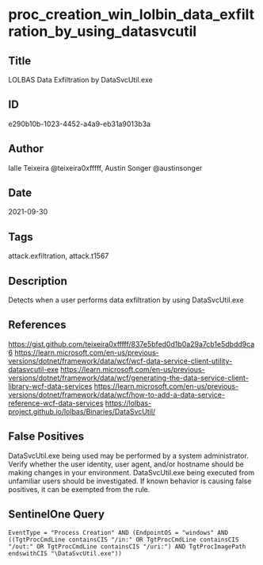 # proc_creation_win_lolbin_data_exfiltration_by_using_datasvcutil

## Title
LOLBAS Data Exfiltration by DataSvcUtil.exe

## ID
e290b10b-1023-4452-a4a9-eb31a9013b3a

## Author
Ialle Teixeira @teixeira0xfffff, Austin Songer @austinsonger

## Date
2021-09-30

## Tags
attack.exfiltration, attack.t1567

## Description
Detects when a user performs data exfiltration by using DataSvcUtil.exe

## References
https://gist.github.com/teixeira0xfffff/837e5bfed0d1b0a29a7cb1e5dbdd9ca6
https://learn.microsoft.com/en-us/previous-versions/dotnet/framework/data/wcf/wcf-data-service-client-utility-datasvcutil-exe
https://learn.microsoft.com/en-us/previous-versions/dotnet/framework/data/wcf/generating-the-data-service-client-library-wcf-data-services
https://learn.microsoft.com/en-us/previous-versions/dotnet/framework/data/wcf/how-to-add-a-data-service-reference-wcf-data-services
https://lolbas-project.github.io/lolbas/Binaries/DataSvcUtil/

## False Positives
DataSvcUtil.exe being used may be performed by a system administrator.
Verify whether the user identity, user agent, and/or hostname should be making changes in your environment.
DataSvcUtil.exe being executed from unfamiliar users should be investigated. If known behavior is causing false positives, it can be exempted from the rule.

## SentinelOne Query
```
EventType = "Process Creation" AND (EndpointOS = "windows" AND ((TgtProcCmdLine containsCIS "/in:" OR TgtProcCmdLine containsCIS "/out:" OR TgtProcCmdLine containsCIS "/uri:") AND TgtProcImagePath endswithCIS "\DataSvcUtil.exe"))

```